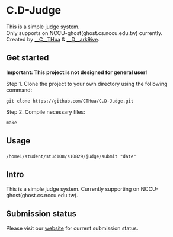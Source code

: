 # C.D-Judge

This is a simple judge system.  
Only supports on NCCU-ghost(ghost.cs.nccu.edu.tw) currently.  
Created by [__C__THua](https://github.com/CTHua) & [__D__ark9ive](https://github.com/dark9ive).  

## Get started

__Important: This project is not designed for general user!__

Step 1. Clone the project to your own directory using the following command:

```
git clone https://github.com/CTHua/C.D-Judge.git
```

Step 2. Compile necessary files:

```
make
```

## Usage

###

```
/home1/student/stud108/s10829/judge/submit "date"
```

## Intro

This is a simple judge system. Currently supporting on NCCU-ghost(ghost.cs.nccu.edu.tw).  

## Submission status

Please visit our [website](http://www.cs.nccu.edu.tw/~s10829/index.html) for current submission status.
